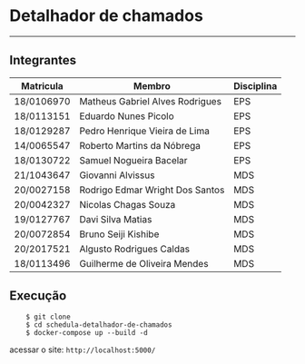 # Detalhador de chamados
---

## Integrantes

| Matricula  | Membro                          | Disciplina |
|------------|---------------------------------|------------|
| 18/0106970 | Matheus Gabriel Alves Rodrigues | EPS        |
| 18/0113151 | Eduardo Nunes Picolo            | EPS        |
| 18/0129287 | Pedro Henrique Vieira de Lima   | EPS        |
| 14/0065547 | Roberto Martins da Nóbrega      | EPS        |
| 18/0130722 | Samuel Nogueira Bacelar         | EPS        |
| 21/1043647 | Giovanni Alvissus               | MDS        |
| 20/0027158 | Rodrigo Edmar Wright Dos Santos | MDS        |
| 20/0042327 | Nicolas Chagas Souza            | MDS        |
| 19/0127767 | Davi Silva Matias               | MDS        |
| 20/0072854 | Bruno Seiji Kishibe             | MDS        |
| 20/2017521 | Algusto Rodrigues Caldas        | MDS        |
| 18/0113496 | Guilherme de Oliveira Mendes    | MDS        |

## Execução

```
    $ git clone
    $ cd schedula-detalhador-de-chamados
    $ docker-compose up --build -d
```
acessar o site: `http://localhost:5000/`
